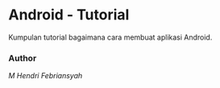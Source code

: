 # Android - Tutorial

Kumpulan tutorial bagaimana cara membuat aplikasi Android.

### Author
_M Hendri Febriansyah_
